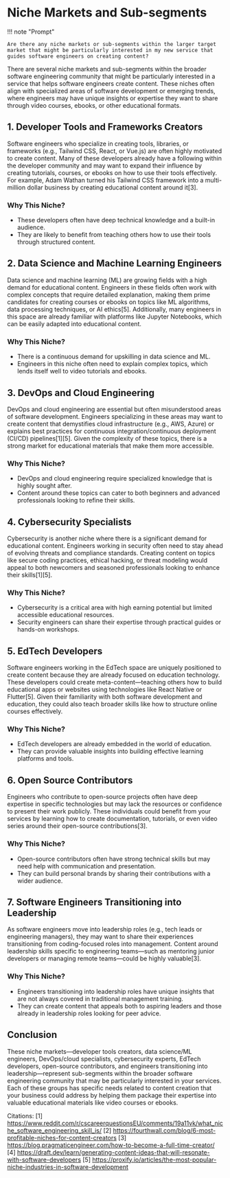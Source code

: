 # Niche Markets and Sub-segments

!!! note "Prompt"

    Are there any niche markets or sub-segments within the larger target market that might be particularly interested in my new service that guides software engineers on creating content? 

There are several niche markets and sub-segments within the broader software engineering community that might be particularly interested in a service that helps software engineers create content. These niches often align with specialized areas of software development or emerging trends, where engineers may have unique insights or expertise they want to share through video courses, ebooks, or other educational formats.

## 1. Developer Tools and Frameworks Creators
Software engineers who specialize in creating tools, libraries, or frameworks (e.g., Tailwind CSS, React, or Vue.js) are often highly motivated to create content. Many of these developers already have a following within the developer community and may want to expand their influence by creating tutorials, courses, or ebooks on how to use their tools effectively. For example, Adam Wathan turned his Tailwind CSS framework into a multi-million dollar business by creating educational content around it[3].

### Why This Niche?
- These developers often have deep technical knowledge and a built-in audience.
- They are likely to benefit from teaching others how to use their tools through structured content.

## 2. Data Science and Machine Learning Engineers
Data science and machine learning (ML) are growing fields with a high demand for educational content. Engineers in these fields often work with complex concepts that require detailed explanation, making them prime candidates for creating courses or ebooks on topics like ML algorithms, data processing techniques, or AI ethics[5]. Additionally, many engineers in this space are already familiar with platforms like Jupyter Notebooks, which can be easily adapted into educational content.

### Why This Niche?
- There is a continuous demand for upskilling in data science and ML.
- Engineers in this niche often need to explain complex topics, which lends itself well to video tutorials and ebooks.

## 3. DevOps and Cloud Engineering
DevOps and cloud engineering are essential but often misunderstood areas of software development. Engineers specializing in these areas may want to create content that demystifies cloud infrastructure (e.g., AWS, Azure) or explains best practices for continuous integration/continuous deployment (CI/CD) pipelines[1][5]. Given the complexity of these topics, there is a strong market for educational materials that make them more accessible.

### Why This Niche?
- DevOps and cloud engineering require specialized knowledge that is highly sought after.
- Content around these topics can cater to both beginners and advanced professionals looking to refine their skills.

## 4. Cybersecurity Specialists
Cybersecurity is another niche where there is a significant demand for educational content. Engineers working in security often need to stay ahead of evolving threats and compliance standards. Creating content on topics like secure coding practices, ethical hacking, or threat modeling would appeal to both newcomers and seasoned professionals looking to enhance their skills[1][5].

### Why This Niche?
- Cybersecurity is a critical area with high earning potential but limited accessible educational resources.
- Security engineers can share their expertise through practical guides or hands-on workshops.

## 5. EdTech Developers
Software engineers working in the EdTech space are uniquely positioned to create content because they are already focused on education technology. These developers could create meta-content—teaching others how to build educational apps or websites using technologies like React Native or Flutter[5]. Given their familiarity with both software development and education, they could also teach broader skills like how to structure online courses effectively.

### Why This Niche?
- EdTech developers are already embedded in the world of education.
- They can provide valuable insights into building effective learning platforms and tools.

## 6. Open Source Contributors
Engineers who contribute to open-source projects often have deep expertise in specific technologies but may lack the resources or confidence to present their work publicly. These individuals could benefit from your services by learning how to create documentation, tutorials, or even video series around their open-source contributions[3].

### Why This Niche?
- Open-source contributors often have strong technical skills but may need help with communication and presentation.
- They can build personal brands by sharing their contributions with a wider audience.

## 7. Software Engineers Transitioning into Leadership
As software engineers move into leadership roles (e.g., tech leads or engineering managers), they may want to share their experiences transitioning from coding-focused roles into management. Content around leadership skills specific to engineering teams—such as mentoring junior developers or managing remote teams—could be highly valuable[3].

### Why This Niche?
- Engineers transitioning into leadership roles have unique insights that are not always covered in traditional management training.
- They can create content that appeals both to aspiring leaders and those already in leadership roles looking for peer advice.

## Conclusion
These niche markets—developer tools creators, data science/ML engineers, DevOps/cloud specialists, cybersecurity experts, EdTech developers, open-source contributors, and engineers transitioning into leadership—represent sub-segments within the broader software engineering community that may be particularly interested in your services. Each of these groups has specific needs related to content creation that your business could address by helping them package their expertise into valuable educational materials like video courses or ebooks.

Citations:
[1] https://www.reddit.com/r/cscareerquestionsEU/comments/19a11vk/what_niche_software_engineering_skill_is/
[2] https://fourthwall.com/blog/6-most-profitable-niches-for-content-creators
[3] https://blog.pragmaticengineer.com/how-to-become-a-full-time-creator/
[4] https://draft.dev/learn/generating-content-ideas-that-will-resonate-with-software-developers
[5] https://proxify.io/articles/the-most-popular-niche-industries-in-software-development